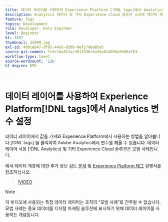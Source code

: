```yaml
---
title: 데이터 레이어를 사용하여 Experience Platform [!DNL tags]에서 Analytics 변수 설정
description: Analytics 데이터 및 기타 Experience Cloud 솔루션 소싱에 데이터 레이어를 사용하는 방법에 대해 알아봅니다.
feature: Tags
topics: Development
role: Developer, Data Engineer
level: Beginner
kt: 1852
thumbnail: 25899.jpg
exl-id: 408ceb47-df05-4456-85bb-0ef2798a05a5
source-git-commit: 7c9c1da81fac391f030c6a39a81d039a5b084f63
workflow-type: tm+mt
source-wordcount: '126'
ht-degree: 59%

---
```


# 데이터 레이어를 사용하여 Experience Platform[!DNL tags]에서 Analytics 변수 설정

데이터 레이어에서 값을 가져와 Experience Platform에서 사용하는 방법을 알아봅니다 [!DNL tags] 을 클릭하여 Adobe Analytics에서 변수를 채울 수 있습니다. 데이터 레이어 사용 [!DNL Analytics] 및 기타 Experience Cloud 솔루션은 모범 사례입니다.

에서 데이터 계층에 대한 추가 정보 검토 [분석](https://experienceleague.adobe.com/docs/analytics/implementation/prepare/data-layer.html?lang=ko-KR) 및 [Experience Platform 태그](https://experienceleague.adobe.com/docs/experience-platform/tags/extensions/client/client-data-layer/overview.html) 설명서를 참조하십시오.

>[!VIDEO](https://video.tv.adobe.com/v/25899/?quality=12&learn=on)

>[!NOTE]
>
>이 비디오에 사용되는 특정 데이터 레이어는 조직의 “모범 사례”로 간주될 수 없습니다. 모범 사례는 중요 데이터를 디지털 마케팅 솔루션에 표시하기 위해 데이터 레이어를 사용하는 개념입니다.
